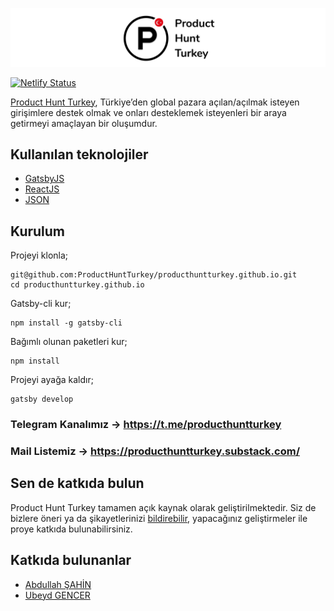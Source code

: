 ![Product Hunt Turkey](https://github.com/ProductHuntTurkey/producthuntturkey.github.io/blob/development/readme.jpg)

[![Netlify Status](https://api.netlify.com/api/v1/badges/7489bf2a-47fd-493e-9cc4-75ca1d713470/deploy-status)](https://app.netlify.com/sites/producthuntturkey/deploys)

[Product Hunt Turkey](https://producthuntturkey.github.io/), Türkiye’den global pazara açılan/açılmak isteyen girişimlere destek olmak ve onları desteklemek isteyenleri bir araya getirmeyi amaçlayan bir oluşumdur.

## Kullanılan teknolojiler
* [GatsbyJS](https://www.gatsbyjs.org/)
* [ReactJS](https://github.com/facebook/react)
* [JSON](https://www.json.org/json-tr.html)

Kurulum
-------------------

Projeyi klonla;

	git@github.com:ProductHuntTurkey/producthuntturkey.github.io.git
	cd producthuntturkey.github.io

Gatsby-cli kur;

	npm install -g gatsby-cli

Bağımlı olunan paketleri kur;

	npm install

Projeyi ayağa kaldır;

	gatsby develop


### Telegram Kanalımız -> https://t.me/producthuntturkey
### Mail Listemiz -> https://producthuntturkey.substack.com/


## Sen de katkıda bulun
Product Hunt Turkey tamamen açık kaynak olarak geliştirilmektedir. Siz de bizlere öneri ya da şikayetlerinizi [bildirebilir](https://github.com/ProductHuntTurkey/producthuntturkey.github.io/issues), yapacağınız geliştirmeler ile proye katkıda bulunabilirsiniz.

## Katkıda bulunanlar
* [Abdullah ŞAHİN](https://github.com/mrabdullahsahin)
* [Ubeyd GENCER](https://github.com/ubeydgencer)